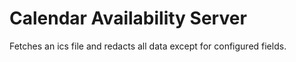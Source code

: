 # Calendar Availability Server

Fetches an ics file and redacts all data except for configured fields.
